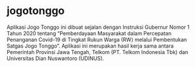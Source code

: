 # jogotonggo
 Aplikasi Jogo Tonggo ini dibuat sejalan dengan Instruksi Gubernur Nomor 1 Tahun 2020 tentang “Pemberdayaan Masyarakat dalam Percepatan Penanganan Covid-19 di Tingkat Rukun Warga (RW) melalui Pembentukan Satgas Jogo Tonggo”. Aplikasi ini merupakan hasil kerja sama antara Pemerintah Provinsi Jawa Tengah, Telkom (PT. Telkom Indonesia Tbk) dan Universitas Dian Nuswantoro (UDINUS).
